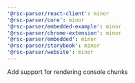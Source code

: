 ```yaml
---
'@rsc-parser/react-client': minor
'@rsc-parser/core': minor
'@rsc-parser/embedded-example': minor
'@rsc-parser/chrome-extension': minor
'@rsc-parser/embedded': minor
'@rsc-parser/storybook': minor
'@rsc-parser/website': minor
---
```


Add support for rendering console chunks
